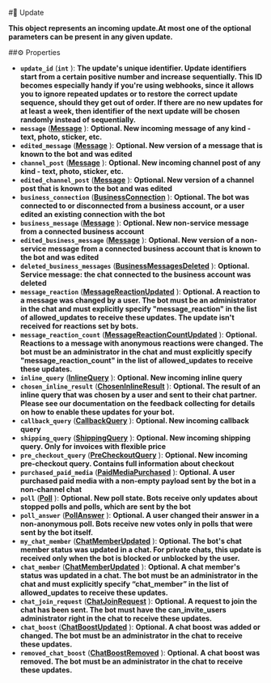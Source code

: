 #🔮 Update

**This object represents an incoming update.At most one of the optional parameters can be present in any given update.**

##⚙️ Properties

- **`update_id`** (**`int`** ): **The update's unique identifier. Update identifiers start from a certain positive number and
increase sequentially. This ID becomes especially handy if you're using webhooks, since it allows you to ignore
repeated updates or to restore the correct update sequence, should they get out of order. If there are no new updates
for at least a week, then identifier of the next update will be chosen randomly instead of sequentially.**
- **`message`** (**[Message](Message.md)** ): **Optional. New incoming message of any kind - text, photo, sticker, etc.**
- **`edited_message`** (**[Message](Message.md)** ): **Optional. New version of a message that is known to the bot and was edited**
- **`channel_post`** (**[Message](Message.md)** ): **Optional. New incoming channel post of any kind - text, photo, sticker, etc.**
- **`edited_channel_post`** (**[Message](Message.md)** ): **Optional. New version of a channel post that is known to the bot and was edited**
- **`business_connection`** (**[BusinessConnection](BusinessConnection.md)** ): **Optional. The bot was connected to or disconnected from a business account, or a user edited an existing connection with the bot**
- **`business_message`** (**[Message](Message.md)** ): **Optional. New non-service message from a connected business account**
- **`edited_business_message`** (**[Message](Message.md)** ): **Optional. New version of a non-service message from a connected business account that is known to the bot and was edited**
- **`deleted_business_messages`** (**[BusinessMessagesDeleted](BusinessMessagesDeleted.md)** ): **Optional. Service message: the chat connected to the business account was deleted**
- **`message_reaction`** (**[MessageReactionUpdated](MessageReactionUpdated.md)** ): **Optional. A reaction to a message was changed by a user. The bot must be an administrator in the chat
and must explicitly specify "message_reaction" in the list of allowed_updates to receive these updates. The update isn't received for reactions set by bots.**
- **`message_reaction_count`** (**[MessageReactionCountUpdated](MessageReactionCountUpdated.md)** ): **Optional. Reactions to a message with anonymous reactions were changed. The bot must be an administrator in the chat and must explicitly specify
"message_reaction_count" in the list of allowed_updates to receive these updates.**
- **`inline_query`** (**[InlineQuery](InlineQuery.md)** ): **Optional. New incoming inline query**
- **`chosen_inline_result`** (**[ChosenInlineResult](ChosenInlineResult.md)** ): **Optional. The result of an inline query that was chosen by a user and sent to their chat
partner. Please see our documentation on the feedback collecting for details on how to enable these updates for your
bot.**
- **`callback_query`** (**[CallbackQuery](CallbackQuery.md)** ): **Optional. New incoming callback query**
- **`shipping_query`** (**[ShippingQuery](ShippingQuery.md)** ): **Optional. New incoming shipping query. Only for invoices with flexible price**
- **`pre_checkout_query`** (**[PreCheckoutQuery](PreCheckoutQuery.md)** ): **Optional. New incoming pre-checkout query. Contains full information about
checkout**
- **`purchased_paid_media`** (**[PaidMediaPurchased](PaidMediaPurchased.md)** ): **Optional. A user purchased paid media with a non-empty payload sent by the bot in a non-channel chat**
- **`poll`** (**[Poll](Poll.md)** ): **Optional. New poll state. Bots receive only updates about stopped polls and polls, which are sent by the
bot**
- **`poll_answer`** (**[PollAnswer](PollAnswer.md)** ): **Optional. A user changed their answer in a non-anonymous poll. Bots receive new votes only in
polls that were sent by the bot itself.**
- **`my_chat_member`** (**[ChatMemberUpdated](ChatMemberUpdated.md)** ): **Optional. The bot's chat member status was updated in a chat. For private chats, this update
is received only when the bot is blocked or unblocked by the user.**
- **`chat_member`** (**[ChatMemberUpdated](ChatMemberUpdated.md)** ): **Optional. A chat member's status was updated in a chat. The bot must be an administrator in the
chat and must explicitly specify “chat_member” in the list of allowed_updates to receive these updates.**
- **`chat_join_request`** (**[ChatJoinRequest](ChatJoinRequest.md)** ): **Optional. A request to join the chat has been sent. The bot must have the
can_invite_users administrator right in the chat to receive these updates.**
- **`chat_boost`** (**[ChatBoostUpdated](ChatBoostUpdated.md)** ): **Optional. A chat boost was added or changed. The bot must be an administrator in the chat to receive these updates.**
- **`removed_chat_boost`** (**[ChatBoostRemoved](ChatBoostRemoved.md)** ): **Optional. A chat boost was removed. The bot must be an administrator in the chat to receive these updates.**
